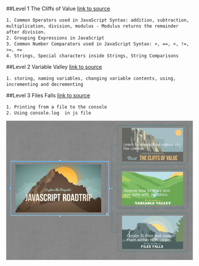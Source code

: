 ##Level 1 The Cliffs of Value
[link to source](https://github.com/tsvetkovpro/js/tree/master/cources/codeschool/js-road-trip-1/level-1)
```
1. Common Operators used in JavaScript Syntax: addition, subtraction, multiplication, division, modulus - Modulus returns the remainder after division.
2. Grouping Expressions in JavaScript
3. Common Number Comparators used in JavaScript Syntax: >, ==, <, !=, >=, <=
4. Strings, Special characters inside Strings, String Comparisons

```

##Level 2 Variable Valley
[link to source](https://github.com/tsvetkovpro/js/tree/master/cources/codeschool/js-road-trip-1/level-2)
```
1. storing, naming variables, changing variable contents, using, incrementing and decrementing
```

##Level 3 Files Falls
[link to source](https://github.com/tsvetkovpro/js/tree/master/cources/codeschool/js-road-trip-1/level-3/files)
```
1. Printing from a file to the console
2. Using console.log  in js file
```


![alt text](./jsrt1.jpg "Level 1")
